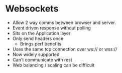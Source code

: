 # Websockets

* Allow 2 way comms between browser and server. 
* Event driven response without polling
* Sits on the Application layer
* Only send headers once
  * Brings perf benefits
* Uses the same tcp connection over ws:// or wss://
* Now widely supported
* Can't communicate with rest
* Web balancing / scaling can be difficult